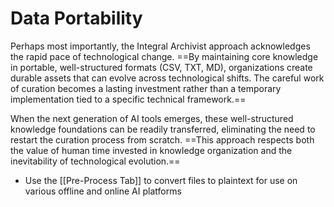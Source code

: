 # Data Portability

Perhaps most importantly, the Integral Archivist approach acknowledges the rapid pace of technological change. ==By maintaining core knowledge in portable, well-structured formats (CSV, TXT, MD), organizations create durable assets that can evolve across technological shifts. The careful work of curation becomes a lasting investment rather than a temporary implementation tied to a specific technical framework.==

When the next generation of AI tools emerges, these well-structured knowledge foundations can be readily transferred, eliminating the need to restart the curation process from scratch. ==This approach respects both the value of human time invested in knowledge organization and the inevitability of technological evolution.==

- Use the [[Pre-Process Tab]] to convert files to plaintext for use on various offline and online AI platforms